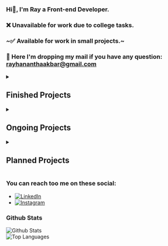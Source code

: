 ### Hi👋, I'm Ray a Front-end Developer.
### ❌ Unavailable for work due to college tasks.
### ~✅ Available for work in small projects.~
### 📧 Here I'm dropping my mail if you have any question: rayhananthaakbar@gmail.com

<details>
<summary><h2>Finished Projects</h2></summary>

  * [Sign Language Translator](https://github.com/Team-C22-039/sign-language-translator.git) - Team Project / 2022 [UI/UX Designer & FE] (used Team C22-029 account in this project)
  * [Sumbergedang Product Catalog](https://github.com/rayzio-jax/product-catalog.git) - Solo Project / 2023 [UI/UX Designer & Fullstack]
  * [campUS](https://github.com/YuukioFuyu/campUS.git) - Team Project / 2023 [UI/UX Designer & FE]
  * [hyakunime](https://github.com/rayzio-jax/hyakunime.git) - Solo Project / 2023 [UI/UX Designer & Fullstack]
</details>

<details>
<summary><h2>Ongoing Projects</h2></summary>

  * Freelance API
</details>

<details>
<summary><h2>Planned Projects</h2></summary>
  
  * Pokemon Card List
  * Anonymus Chat
  * ???
</details>

### You can reach too me on these social:
* [![LinkedIn](https://img.shields.io/badge/LinkedIn-0077B5?style=for-the-badge&logo=linkedin&logoColor=white)](https://www.linkedin.com/in/rayputrap)
* [![Instagram](https://img.shields.io/badge/Instagram-E4405F?style=for-the-badge&logo=instagram&logoColor=white)](https://www.instagram.com/rayziojax)

### Github Stats
![Github Stats](https://github-readme-stats.vercel.app/api?username=rayzio-jax&theme=synthwave&show_icons=true&hide_border=true&count_private=true)<br>
![Top Languages](https://github-readme-stats.vercel.app/api/top-langs/?username=rayzio-jax&theme=synthwave&show_icons=true&hide_border=true&layout=compact)
